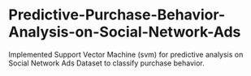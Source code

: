 # Predictive-Purchase-Behavior-Analysis-on-Social-Network-Ads
Implemented Support Vector Machine (svm) for predictive analysis on Social Network Ads Dataset to classify purchase behavior.
